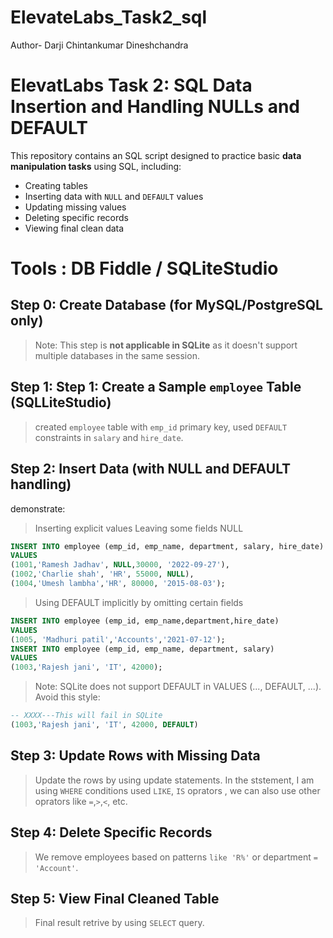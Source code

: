 # ElevateLabs_Task2_sql
Author- Darji Chintankumar Dineshchandra
<br>
# ElevatLabs Task 2: SQL Data Insertion and Handling NULLs and DEFAULT

This repository contains an SQL script designed to practice basic **data manipulation tasks** using SQL, including:

- Creating tables
- Inserting data with `NULL` and `DEFAULT` values
- Updating missing values
- Deleting specific records
- Viewing final clean data

# Tools : DB Fiddle / SQLiteStudio

##  Step 0: Create Database (for MySQL/PostgreSQL only)

> Note: This step is **not applicable in SQLite** as it doesn't support multiple databases in the same session.

## Step 1:  Step 1: Create a Sample `employee` Table (SQLLiteStudio)
> created `employee` table with `emp_id` primary key, used `DEFAULT` constraints in `salary` and `hire_date`.


##  Step 2: Insert Data (with NULL and DEFAULT handling)

demonstrate:

>Inserting explicit values
>Leaving some fields NULL
```sql
INSERT INTO employee (emp_id, emp_name, department, salary, hire_date)
VALUES 
(1001,'Ramesh Jadhav', NULL,30000, '2022-09-27'),
(1002,'Charlie shah', 'HR', 55000, NULL),
(1004,'Umesh lambha','HR', 80000, '2015-08-03');
```

>Using DEFAULT implicitly by omitting certain fields
```sql
INSERT INTO employee (emp_id, emp_name,department,hire_date)
VALUES
(1005, 'Madhuri patil','Accounts','2021-07-12');
INSERT INTO employee (emp_id, emp_name, department, salary)
VALUES 
(1003,'Rajesh jani', 'IT', 42000);
```
>Note:  SQLite does not support DEFAULT in VALUES (..., DEFAULT, ...). Avoid this style:
```sql
-- XXXX---This will fail in SQLite
(1003,'Rajesh jani', 'IT', 42000, DEFAULT)
```

## Step 3: Update Rows with Missing Data
> Update the rows by using update statements. In the ststement, I am using `WHERE` conditions used `LIKE`, `IS` oprators , we can also use other oprators like `=`,`>`,`<`, etc.

##  Step 4: Delete Specific Records
> We remove employees based on patterns `like 'R%'` or department `= 'Account'`.

## Step 5: View Final Cleaned Table
> Final result retrive by using `SELECT` query.

